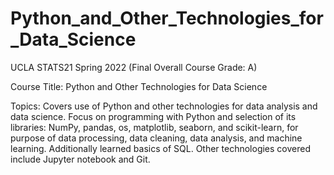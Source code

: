 # Python_and_Other_Technologies_for_Data_Science
UCLA STATS21 Spring 2022 (Final Overall Course Grade: A)

Course Title: Python and Other Technologies for Data Science

Topics: Covers use of Python and other technologies for data analysis and data science. Focus on programming with Python and selection of its libraries: NumPy, pandas, os, matplotlib, seaborn, and scikit-learn, for purpose of data processing, data cleaning, data analysis, and machine learning. Additionally learned basics of SQL. Other technologies covered include Jupyter notebook and Git.
